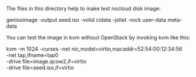 The files in this directory help to make test nocloud disk image:

genisoimage  -output seed.iso -volid cidata -joliet -rock user-data meta-data

You can test the image in kvm without OpenStack by invoking kvm like this:

kvm -m 1024 -curses -net nic,model=virtio,macaddr=52:54:00:12:34:56 \
 -net tap,ifname=tap0 \
-drive file=image.qcow2,if=virtio \
-drive file=seed.iso,if=virtio



